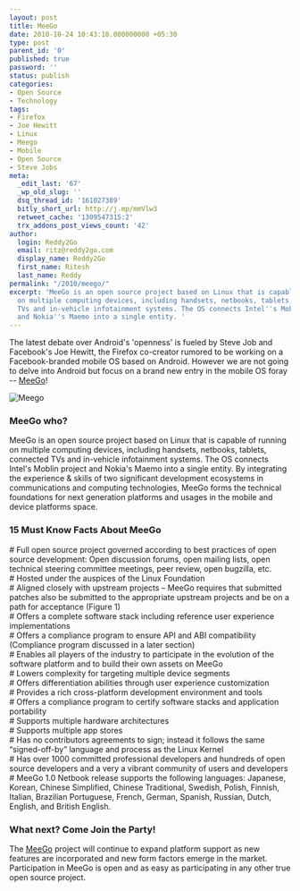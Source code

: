```yaml
---
layout: post
title: MeeGo
date: 2010-10-24 10:43:18.000000000 +05:30
type: post
parent_id: '0'
published: true
password: ''
status: publish
categories:
- Open Source
- Technology
tags:
- Firefox
- Joe Hewitt
- Linux
- Meego
- Mobile
- Open Source
- Steve Jobs
meta:
  _edit_last: '67'
  _wp_old_slug: ''
  dsq_thread_id: '161027389'
  bitly_short_url: http://j.mp/mmVlw3
  retweet_cache: '1309547315:2'
  trx_addons_post_views_count: '42'
author:
  login: Reddy2Go
  email: ritz@reddy2go.com
  display_name: Reddy2Go
  first_name: Ritesh
  last_name: Reddy
permalink: "/2010/meego/"
excerpt: 'MeeGo is an open source project based on Linux that is capable of running
  on multiple computing devices, including handsets, netbooks, tablets, connected
  TVs and in-vehicle infotainment systems. The OS connects Intel''s Moblin project
  and Nokia''s Maemo into a single entity. '
---
```

<p>The latest debate over Android's 'openness' is fueled by Steve Job and Facebook's Joe Hewitt, the Firefox co-creator rumored to be working on a Facebook-branded mobile OS based on Android. However we are not going to delve into Android but focus on a brand new entry in the mobile OS foray -- <a href="http://meego.com/">MeeGo</a>!</p>
<p><!--more--></p>
<p><img src="{{ site.baseurl }}/assets/2010/10/meego.png" alt="Meego" /></p>
<h3>MeeGo who?</h3>
<p>MeeGo is an open source project based on Linux that is capable of running on multiple computing devices, including handsets, netbooks, tablets, connected TVs and in-vehicle infotainment systems. The OS connects Intel's Moblin project and Nokia's Maemo into a single entity. By integrating the experience & skills of two significant development ecosystems in communications and computing technologies, MeeGo forms the technical foundations for next generation platforms and usages in the mobile and device platforms space.</p>
<h3>15 Must Know Facts About MeeGo</h3>
<p># Full open source project governed according to best practices of open source development: Open discussion forums, open mailing lists, open technical steering committee meetings, peer review, open bugzilla, etc.<br />
# Hosted under the auspices of the Linux Foundation<br />
# Aligned closely with upstream projects &#8211; MeeGo requires that submitted patches also be submitted to the appropriate upstream projects and be on a path for acceptance (Figure 1)<br />
# Offers a complete software stack including reference user experience implementations<br />
# Offers a compliance program to ensure API and ABI compatibility (Compliance program discussed in a later section)<br />
# Enables all players of the industry to participate in the evolution of the software platform and to build their own assets on MeeGo<br />
# Lowers complexity for targeting multiple device segments<br />
# Offers differentiation abilities through user experience customization<br />
# Provides a rich cross-platform development environment and tools<br />
# Offers a compliance program to certify software stacks and application portability<br />
# Supports multiple hardware architectures<br />
# Supports multiple app stores<br />
# Has no contributors agreements to sign; instead it follows the same &ldquo;signed-off-by&rdquo; language and process as the Linux Kernel<br />
# Has over 1000 committed professional developers and hundreds of open source developers and a very a vibrant community of users and developers<br />
# MeeGo 1.0 Netbook release supports the following languages: Japanese, Korean, Chinese Simplified, Chinese Traditional, Swedish, Polish, Finnish, Italian, Brazilian Portuguese, French, German, Spanish, Russian, Dutch, English, and British English.</p>
<h3>What next? Come Join the Party!</h3>
<p>The <a href="http://meego.com/">MeeGo</a> project will continue to expand platform support as new features are incorporated and new form factors emerge in the market. Participation in MeeGo is open and as easy as participating in any other true open source project.</p>
